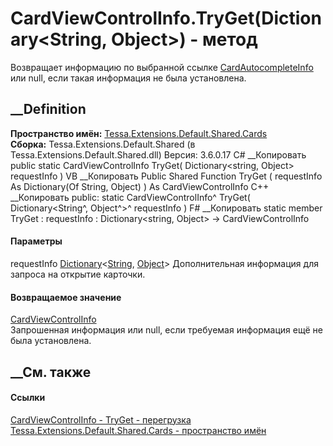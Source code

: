 # CardViewControlInfo.TryGet(Dictionary<String, Object>) - метод
Возвращает информацию по выбранной ссылке
[CardAutocompleteInfo](T_Tessa_Cards_CardAutocompleteInfo.htm) или null, если
такая информация не была установлена.
## __Definition
 **Пространство имён:**
[Tessa.Extensions.Default.Shared.Cards](N_Tessa_Extensions_Default_Shared_Cards.htm)  
 **Сборка:** Tessa.Extensions.Default.Shared (в
Tessa.Extensions.Default.Shared.dll) Версия: 3.6.0.17
C# __Копировать
     public static CardViewControlInfo TryGet(
    	Dictionary<string, Object> requestInfo
    )
VB __Копировать
     Public Shared Function TryGet ( 
    	requestInfo As Dictionary(Of String, Object)
    ) As CardViewControlInfo
C++ __Копировать
     public:
    static CardViewControlInfo^ TryGet(
    	Dictionary<String^, Object^>^ requestInfo
    )
F# __Копировать
     static member TryGet : 
            requestInfo : Dictionary<string, Object> -> CardViewControlInfo 
#### Параметры
requestInfo
[Dictionary](https://learn.microsoft.com/dotnet/api/system.collections.generic.dictionary-2)<[String](https://learn.microsoft.com/dotnet/api/system.string),
[Object](https://learn.microsoft.com/dotnet/api/system.object)>
    Дополнительная информация для запроса на открытие карточки.
#### Возвращаемое значение
[CardViewControlInfo](T_Tessa_Extensions_Default_Shared_Cards_CardViewControlInfo.htm)  
Запрошенная информация или null, если требуемая информация ещё не была
установлена.
##  __См. также
#### Ссылки
[CardViewControlInfo -
](T_Tessa_Extensions_Default_Shared_Cards_CardViewControlInfo.htm)
[TryGet -
перегрузка](Overload_Tessa_Extensions_Default_Shared_Cards_CardViewControlInfo_TryGet.htm)
[Tessa.Extensions.Default.Shared.Cards - пространство
имён](N_Tessa_Extensions_Default_Shared_Cards.htm)
